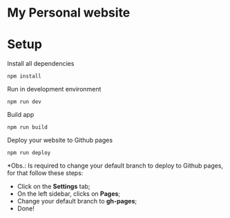 # My Personal website

# Setup

Install all dependencies
```
npm install
```
Run in development environment
```
npm run dev
```
Build app
```
npm run build
```
Deploy your website to Github pages
```
npm run deploy
```
*Obs.: Is required to change your default branch to deploy to Github pages, for that follow these steps:

- Click on the **Settings** tab;
- On the left sidebar, clicks on **Pages**;
- Change your default branch to **gh-pages**;
- Done!